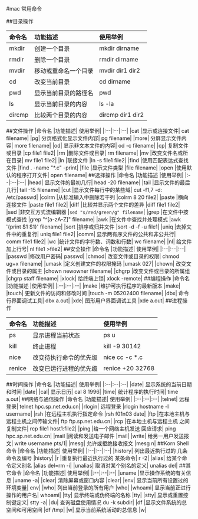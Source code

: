 #mac 常用命令

##目录操作

|命令名	|功能描述|使用举例|
|:--|:--|:--|
|mkdir|	创建一个目录|	mkdir dirname|
|rmdir	|删除一个目录|	rmdir dirname|
|mvdir	|移动或重命名一个目录|	mvdir dir1 dir2|
|cd	|改变当前目录|	cd dirname|
|pwd|	显示当前目录的路径名|	pwd|
|ls	|显示当前目录的内容	|ls -la|
|dircmp|	比较两个目录的内容|	dircmp dir1 dir2|
##文件操作
|命令名	|功能描述|	使用举例|
|:--|:--|:--|
|cat	|显示或连接文件|	cat filename|
|pg|	分页格式化显示文件内容|	pg filename|
|more|	分屏显示文件内容|	more filename|
|od|	显示非文本文件的内容|	od -c filename|
|cp|	复制文件或目录	|cp file1 file2|
|rm	|删除文件或目录|	rm filename|
|mv	|改变文件名或所在目录|	mv file1 file2|
|ln	|联接文件	|ln -s file1 file2|
|find	|使用匹配表达式查找文件	|find . -name "*.c" -print|
|file	|显示文件类型	|file filename|
|open	|使用默认的程序打开文件|	open filename|
##选择操作
|命令名	|功能描述	|使用举例|
|:--|:--|:--|
|head|	显示文件的最初几行|	head -20 filename|
|tail	|显示文件的最后几行|	tail -15 filename|
|cut	|显示文件每行中的某些域|	cut -f1,7 -d: /etc/passwd|
|colrm	|从标准输入中删除若干列	|colrm 8 20 file2|
|paste	|横向连接文件	|paste file1 file2|
|diff	|比较并显示两个文件的差异	|diff file1 file2|
|sed	|非交互方式流编辑器	|`sed "s/red/green/g" filename`|
|grep	|在文件中按模式查找	|grep "^[a-zA-Z]" filename|
|awk	|在文件中查找并处理模式	|awk '{print $1 $1}' filename|
|sort	|排序或归并文件	|sort -d -f -u file1|
|uniq	|去掉文件中的重复行|	uniq file1 file2|
|comm|	显示两有序文件的公共和非公共行|	comm file1 file2|
|wc	|统计文件的字符数、词数和行数|	wc filename|
|nl|	给文件加上行号|	nl file1 >file2|
##安全操作
|命令名	|功能描述|	使用举例|
|:--|:--|:--|
|passwd	|修改用户密码|	passwd|
|chmod|	改变文件或目录的权限|	chmod ug+x filename|
|umask	|定义创建文件的权限掩码	|umask 027|
|chown|	改变文件或目录的属主	|chown newowner filename|
|chgrp	|改变文件或目录的所属组	|chgrp staff filename|
|xlock|	给终端上锁|	xlock -remote|
##编程操作
|命令名	|功能描述	|使用举例|
|:--|:--|:--|
|make	|维护可执行程序的最新版本	|make|
|touch|	更新文件的访问和修改时间	|touch -m 05202400 filename|
|dbx|	命令行界面调试工具|	dbx a.out|
|xde|	图形用户界面调试工具	|xde a.out|
##进程操作

|命令名	|功能描述	|使用举例|
|:--|:--|:--|
|ps|	显示进程当前状态	|ps u|
|kill|	终止进程	|kill -9 30142|
|nice|	改变待执行命令的优先级	|nice cc -c *.c|
|renice|	改变已运行进程的优先级	|renice +20 32768|
##时间操作
|命令名	|功能描述|	使用举例|
|:--|:--|:--|
|date|	显示系统的当前日期和时间	|date|
|cal|	显示日历|	cal 8 1996|
|time|	统计程序的执行时间|	time a.out|
##网络与通信操作
|命令名	|功能描述|	使用举例|
|:--|:--|:--|
|telnet|	远程登录|	telnet hpc.sp.net.edu.cn|
|rlogin|	远程登录	|rlogin hostname -l username|
|rsh	|在远程主机执行指定命令	|rsh f01n03 date|
|ftp	|在本地主机与远程主机之间传输文件|	ftp ftp.sp.net.edu.cn|
|rcp	|在本地主机与远程主机 之间复制文件|	rcp file1 host1:file2|
|ping	|给一个网络主机发送 回应请求|	ping hpc.sp.net.edu.cn|
|mail	|阅读和发送电子邮件	|mail|
|write|	给另一用户发送报文|	write username pts/1|
|mesg|	允许或拒绝接收报文	|mesg n|
##Korn Shell 命令
|命令名	|功能描述|	使用举例|
|:--|:--|:--|
|history|	列出最近执行过的 几条命令及编号	|history|
|r	|重复执行最近执行过的 某条命令|	r -2|
|alias|	给某个命令定义别名	|alias del=rm -i|
|unalias|	取消对某个别名的定义|	unalias del|
##其它命令
|命令名	|功能描述|	使用举例|
|:--|:--|:--|
|uname	|显示操作系统的有关信息	|uname -a|
|clear|	清除屏幕或窗口内容	|clear|
|env|	显示当前所有设置过的环境变量|	env|
|who|	列出当前登录的所有用户	|who|
|whoami|	显示当前正进行操作的用户名|	whoami|
|tty|	显示终端或伪终端的名称	|tty|
|stty|	显示或重置控制键定义|	stty -a|
|du|	查询磁盘使用情况	du -k subdir|
|df	|显示文件系统的总空间和可用空间	|df /tmp|
|w|	显示当前系统活动的总信息	|w|
